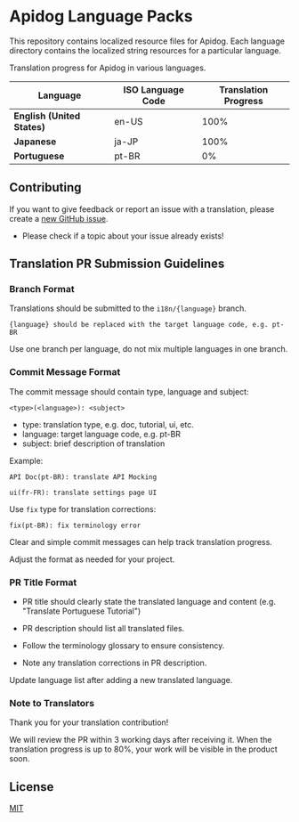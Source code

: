 # Apidog Language Packs

This repository contains localized resource files for Apidog. Each language directory contains the localized string resources for a particular language.

Translation progress for Apidog in various languages.

|Language|ISO Language Code|Translation Progress|
|-|-|-|  
|**English (United States)**|en-US| 100% |
|**Japanese**|ja-JP| 100% |
|**Portuguese**|pt-BR|0%|

## Contributing

If you want to give feedback or report an issue with a translation, please create a [new GitHub issue](https://github.com/apidog/apidog-locales/issues/new).

- Please check if a topic about your issue already exists!

## Translation PR Submission Guidelines

### Branch Format

Translations should be submitted to the `i18n/{language}` branch.

```
{language} should be replaced with the target language code, e.g. pt-BR
```

Use one branch per language, do not mix multiple languages in one branch.

### Commit Message Format

The commit message should contain type, language and subject:

```
<type>(<language>): <subject>
```

- type: translation type, e.g. doc, tutorial, ui, etc.
- language: target language code, e.g. pt-BR
- subject: brief description of translation

Example:

```
API Doc(pt-BR): translate API Mocking

ui(fr-FR): translate settings page UI
```

Use `fix` type for translation corrections:

```
fix(pt-BR): fix terminology error
```

Clear and simple commit messages can help track translation progress.

Adjust the format as needed for your project.

### PR Title Format

- PR title should clearly state the translated language and content (e.g. "Translate Portuguese Tutorial")

- PR description should list all translated files.

- Follow the terminology glossary to ensure consistency.

- Note any translation corrections in PR description.

Update language list after adding a new translated language.

### Note to Translators

Thank you for your translation contribution! 

We will review the PR within 3 working days after receiving it. When the translation progress is up to 80%, your work will be visible in the product soon.

## License
[MIT](LICENSE.md)
